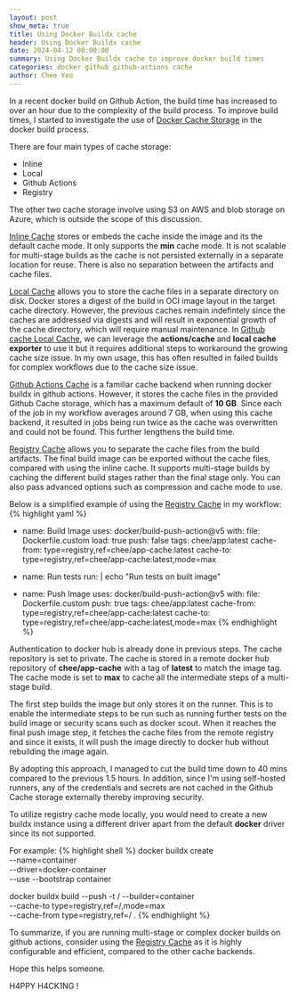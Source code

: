 ```yaml
---
layout: post
show_meta: true
title: Using Docker Buildx cache
header: Using Docker Buildx cache
date: 2024-04-12 00:00:00
summary: Using Docker Buildx cache to improve docker build times
categories: docker github github-actions cache
author: Chee Yeo
---
```


[Docker Cache Storage]: https://docs.docker.com/build/cache/backends/
[Inline Cache]: https://docs.docker.com/build/cache/backends/inline/
[Local Cache]: https://docs.docker.com/build/cache/backends/local/
[Github cache Local Cache]: https://docs.docker.com/build/ci/github-actions/cache/#local-cache
[Github Actions Cache]: https://docs.docker.com/build/cache/backends/gha/
[Registry Cache]: https://docs.docker.com/build/cache/backends/registry/


In a recent docker build on Github Action, the build time has increased to over an hour due to the complexity of the build process. To improve build times, I started to investigate the use of [Docker Cache Storage] in the docker build process.

There are four main types of cache storage:

* Inline
* Local
* Github Actions
* Registry


The other two cache storage involve using S3 on AWS and blob storage on Azure, which is outside the scope of this discussion.

[Inline Cache] stores or embeds the cache inside the image and its the default cache mode. It only supports the **min** cache mode. It is not scalable for multi-stage builds as the cache is not persisted externally in a separate location for reuse. There is also no separation between the artifacts and cache files.

[Local Cache] allows you to store the cache files in a separate directory on disk. Docker stores a digest of the build in OCI image layout in the target cache directory. However, the previous caches remain indefintely since the caches are addressed via digests and will result in exponential growth of the cache directory, which will require manual maintenance. In [Github cache Local Cache], we can leverage the **actions/cache** and **local cache exporter** to use it but it requires additional steps to workaround the growing cache size issue. In my own usage, this has often resulted in failed builds for complex workflows due to the cache size issue.

[Github Actions Cache] is a familiar cache backend when running docker buildx in github actions. However, it stores the cache files in the provided Github Cache storage, which has a maximum default of **10 GB**. Since each of the job in my workflow averages around 7 GB, when using this cache backend, it resulted in jobs being run twice as the cache was overwritten and could not be found. This further lengthens the build time.

[Registry Cache] allows you to separate the cache files from the build artifacts. The final build image can be exported without the cache files, compared with using the inline cache. It supports multi-stage builds by caching the different build stages rather than the final stage only. You can also pass advanced options such as compression and cache mode to use.

Below is a simplified example of using the [Registry Cache] in my workflow:
{% highlight yaml %}
-   name: Build Image
    uses: docker/build-push-action@v5
    with:
        file: Dockerfile.custom
        load: true
        push: false
        tags: chee/app:latest
        cache-from: type=registry,ref=chee/app-cache:latest
        cache-to: type=registry,ref=chee/app-cache:latest,mode=max

-   name: Run tests
    run: |
        echo "Run tests on built image"

-   name: Push Image
    uses: docker/build-push-action@v5
    with:
        file: Dockerfile.custom
        push: true
        tags: chee/app:latest
        cache-from: type=registry,ref=chee/app-cache:latest
        cache-to: type=registry,ref=chee/app-cache:latest,mode=max
{% endhighlight %}

Authentication to docker hub is already done in previous steps. The cache repository is set to private. The cache is stored in a remote docker hub repository of **chee/app-cache** with a tag of **latest** to match the image tag. The cache mode is set to **max** to cache all the intermediate steps of a multi-stage build.

The first step builds the image but only stores it on the runner. This is to enable the intermediate steps to be run such as running further tests on the build image or security scans such as docker scout. When it reaches the final push image step, it fetches the cache files from the remote registry and since it exists, it will push the image directly to docker hub without rebuilding the image again.

By adopting this approach, I managed to cut the build time down to 40 mins compared to the previous 1.5 hours. In addition, since I'm using self-hosted runners, any of the credentials and secrets are not cached in the Github Cache storage externally thereby improving security.

To utilize registry cache mode locally, you would need to create a new buildx instance using a different driver apart from the default **docker** driver since its not supported.

For example:
{% highlight shell %}
docker buildx create \
  --name=container \
  --driver=docker-container \
  --use --bootstrap container

docker buildx build --push -t <registry>/<image> --builder=container \
  --cache-to type=registry,ref=<registry>/<cache-image>,mode=max \
  --cache-from type=registry,ref=<registry>/<cache-image> .
{% endhighlight %}

To summarize, if you are running multi-stage or complex docker builds on github actions, consider using the [Registry Cache] as it is highly configurable and efficient, compared to the other cache backends.

Hope this helps someone.

H4PPY H4CK1NG !
